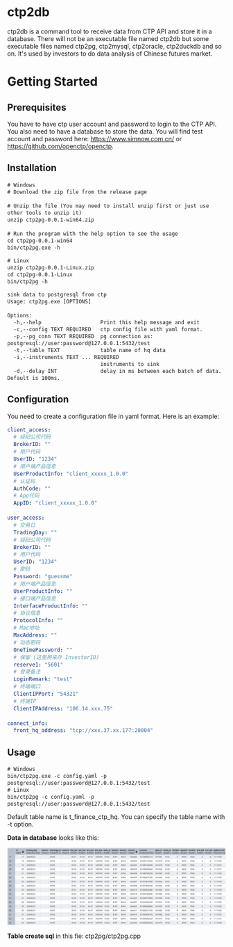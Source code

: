 # ctp2db

ctp2db is a command tool to receive data from CTP API and store it in a database. There will not be an executable file
named ctp2db but some executable files named ctp2pg, ctp2mysql, ctp2oracle, ctp2duckdb and so on. 
It's used by investors to do data analysis of Chinese futures market.

# Getting Started

## Prerequisites
You have to have ctp user account and password to login to the CTP API. You also need to have a database to store the data.
You will find test account and password here: https://www.simnow.com.cn/ or https://github.com/openctp/openctp.


## Installation

```shell
# Windows
# Download the zip file from the release page

# Unzip the file (You may need to install unzip first or just use other tools to unzip it)
unzip ctp2pg-0.0.1-win64.zip

# Run the program with the help option to see the usage
cd ctp2pg-0.0.1-win64
bin/ctp2pg.exe -h
```

```shell
# Linux
unzip ctp2pg-0.0.1-Linux.zip
cd ctp2pg-0.0.1-Linux
bin/ctp2pg -h
```

``` text
sink data to postgresql from ctp
Usage: ctp2pg.exe [OPTIONS]

Options:
  -h,--help                   Print this help message and exit
  -c,--config TEXT REQUIRED   ctp config file with yaml format.
  -p,--pg_conn TEXT REQUIRED  pg connection as: postgresql://user:password@127.0.0.1:5432/test
  -t,--table TEXT             table name of hq data
  -i,--instruments TEXT ... REQUIRED
                              instruments to sink
  -d,--delay INT              delay in ms between each batch of data. Default is 100ms.

```

## Configuration

You need to create a configuration file in yaml format. Here is an example:
```yaml
client_access:
  # 经纪公司代码
  BrokerID: ""
  # 用户代码
  UserID: "1234"
  # 用户端产品信息
  UserProductInfo: "client_xxxxx_1.0.0"
  # 认证码
  AuthCode: ""
  # App代码
  AppID: "client_xxxxx_1.0.0"

user_access:
  # 交易日
  TradingDay: ""
  # 经纪公司代码
  BrokerID: ""
  # 用户代码
  UserID: "1234"
  # 密码
  Password: "guessme"
  # 用户端产品信息
  UserProductInfo: ""
  # 接口端产品信息
  InterfaceProductInfo: ""
  # 协议信息
  ProtocolInfo: ""
  # Mac地址
  MacAddress: ""
  # 动态密码
  OneTimePassword: ""
  # 保留 (这里用来存 InvestorID)
  reserve1: "5601"
  # 登录备注
  LoginRemark: "test"
  # 终端端口
  ClientIPPort: "54321"
  # 终端IP
  ClientIPAddress: "106.14.xxx.75"

connect_info:
  front_hq_address: "tcp://xxx.37.xx.177:20004"


```

## Usage

```shell
# Windows
bin/ctp2pg.exe -c config.yaml -p postgresql://user:password@127.0.0.1:5432/test
# Linux
bin/ctp2pg -c config.yaml -p postgresql://user:password@127.0.0.1:5432/test
```

Default table name is t_finance_ctp_hq. You can specify the table name with -t option.

**Data in database** looks like this:

![docs/_static/data-example.png](docs/_static/data-example.png "data-example.png")

**Table create sql** in this fie: ctp2pg/ctp2pg.cpp

